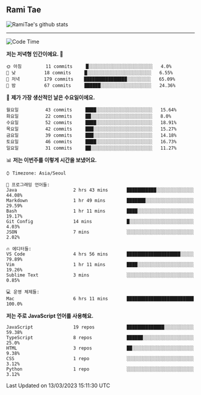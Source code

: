 ## Rami Tae

![RamiTae's github stats](https://github-readme-stats.vercel.app/api?username=RamiTae&show_icons=true&theme=tokyonight)

---
<!--START_SECTION:waka-->
![Code Time](http://img.shields.io/badge/Code%20Time-572%20hrs%2035%20mins-blue)

**저는 저녁형 인간이에요. 🦉** 

```text
🌞 아침         11 commits     █░░░░░░░░░░░░░░░░░░░░░░░░   4.0% 
🌆 낮　         18 commits     █░░░░░░░░░░░░░░░░░░░░░░░░   6.55% 
🌃 저녁         179 commits    ████████████████░░░░░░░░░   65.09% 
🌙 밤　         67 commits     ██████░░░░░░░░░░░░░░░░░░░   24.36%

```
📅 **제가 가장 생산적인 날은 수요일이에요.** 

```text
월요일          43 commits     ████░░░░░░░░░░░░░░░░░░░░░   15.64% 
화요일          22 commits     ██░░░░░░░░░░░░░░░░░░░░░░░   8.0% 
수요일          52 commits     ████░░░░░░░░░░░░░░░░░░░░░   18.91% 
목요일          42 commits     ███░░░░░░░░░░░░░░░░░░░░░░   15.27% 
금요일          39 commits     ███░░░░░░░░░░░░░░░░░░░░░░   14.18% 
토요일          46 commits     ████░░░░░░░░░░░░░░░░░░░░░   16.73% 
일요일          31 commits     ██░░░░░░░░░░░░░░░░░░░░░░░   11.27%

```


📊 **저는 이번주를 이렇게 시간을 보냈어요.** 

```text
⌚︎ Timezone: Asia/Seoul

💬 프로그래밍 언어들: 
Java                     2 hrs 43 mins       ███████████░░░░░░░░░░░░░░   44.08% 
Markdown                 1 hr 49 mins        ███████░░░░░░░░░░░░░░░░░░   29.59% 
Bash                     1 hr 11 mins        ████░░░░░░░░░░░░░░░░░░░░░   19.17% 
Git Config               14 mins             █░░░░░░░░░░░░░░░░░░░░░░░░   4.03% 
JSON                     7 mins              ░░░░░░░░░░░░░░░░░░░░░░░░░   2.02%

🔥 에디터들: 
VS Code                  4 hrs 56 mins       ████████████████████░░░░░   79.89% 
Vim                      1 hr 11 mins        ████░░░░░░░░░░░░░░░░░░░░░   19.26% 
Sublime Text             3 mins              ░░░░░░░░░░░░░░░░░░░░░░░░░   0.85%

💻 운영 체제들: 
Mac                      6 hrs 11 mins       █████████████████████████   100.0%

```

**저는 주로 JavaScript 언어를 사용해요.** 

```text
JavaScript               19 repos            ██████████████░░░░░░░░░░░   59.38% 
TypeScript               8 repos             ██████░░░░░░░░░░░░░░░░░░░   25.0% 
HTML                     3 repos             ██░░░░░░░░░░░░░░░░░░░░░░░   9.38% 
CSS                      1 repo              ░░░░░░░░░░░░░░░░░░░░░░░░░   3.12% 
Python                   1 repo              ░░░░░░░░░░░░░░░░░░░░░░░░░   3.12%

```



 Last Updated on 13/03/2023 15:11:30 UTC
<!--END_SECTION:waka-->
